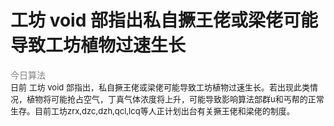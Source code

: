 # 工坊 void 部指出私自撅王佬或梁佬可能导致工坊植物过速生长
<font color = "grey"> 今日算法 </font>\
<font size = "2"> 日前 工坊 void 部指出，私自撅王佬或梁佬可能导致工坊植物过速生长。若出现此类情况，植物将可能抢占空气，丁真气体浓度将上升，可能导致影响算法部群u和丐帮的正常生存。目前工坊zrx,dzc,dzh,qcl,lcq等人正计划出台有关撅王佬和梁佬的制度。</font>
